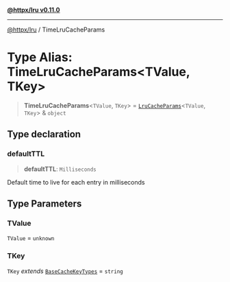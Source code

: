 [**@httpx/lru v0.11.0**](../README.md)

***

[@httpx/lru](../README.md) / TimeLruCacheParams

# Type Alias: TimeLruCacheParams\<TValue, TKey\>

> **TimeLruCacheParams**\<`TValue`, `TKey`\> = [`LruCacheParams`](LruCacheParams.md)\<`TValue`, `TKey`\> & `object`

## Type declaration

### defaultTTL

> **defaultTTL**: `Milliseconds`

Default time to live for each entry in milliseconds

## Type Parameters

### TValue

`TValue` = `unknown`

### TKey

`TKey` *extends* [`BaseCacheKeyTypes`](BaseCacheKeyTypes.md) = `string`
